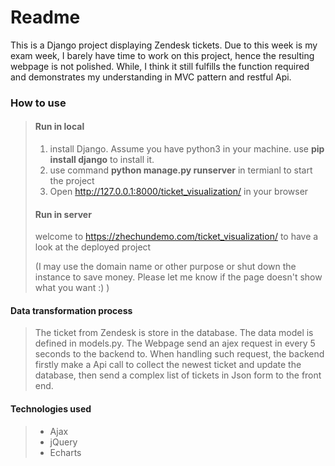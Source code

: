 # Readme

This is a Django project displaying Zendesk tickets. Due to this week is my exam week, I barely have time to work on this project, hence the resulting webpage is not polished. While, I think it still fulfills the function required and demonstrates my understanding in MVC pattern and restful Api.

### How to use

>#### Run in local
>
>1. install Django. Assume you have python3 in your machine. use **pip install django** to install it.
>2. use command **python manage.py runserver** in termianl to start the project
>3.  Open http://127.0.0.1:8000/ticket_visualization/ in your browser
>
>#### Run in server
>
>welcome to https://zhechundemo.com/ticket_visualization/ to have a look at the deployed project
>
>(I may use the domain name or other purpose or shut down the instance to save money. Please let me know if the page doesn't show what you want :) )

#### Data transformation process

>The ticket from Zendesk is store in the database. The data model is defined in models.py. The Webpage send an ajex request in every 5 seconds to the backend to. When handling such request, the backend firstly make a Api call to collect the newest ticket and update the database, then send a complex list of tickets in Json form to the front end. 

#### Technologies used

>- Ajax
>- jQuery
>- Echarts









